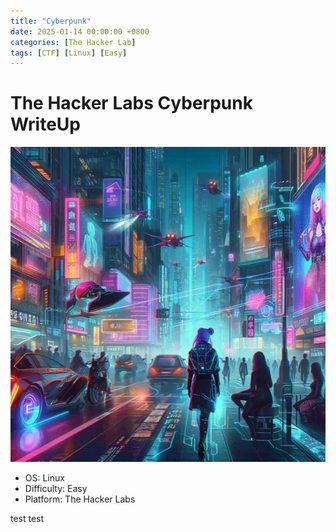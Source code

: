 ```yaml
---
title: "Cyberpunk"
date: 2025-01-14 00:00:00 +0800
categories: [The Hacker Lab] 
tags: [CTF] [Linux] [Easy]
---
```


# The Hacker Labs Cyberpunk WriteUp

![cyberpunk](assets/img/cyberpunk.png)

- OS: Linux
- Difficulty: Easy
- Platform: The Hacker Labs

test test